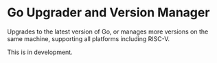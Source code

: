 # Go Upgrader and Version Manager

Upgrades to the latest version of Go, or manages more versions on the same machine, supporting all platforms including RISC-V.

This is in development.
